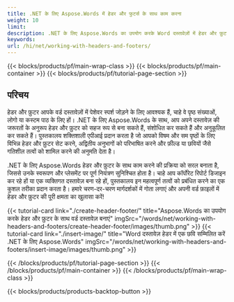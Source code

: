 ```yaml
---
title: .NET के लिए Aspose.Words में हेडर और फुटर्स के साथ काम करना 
weight: 10
limit:
description: .NET के लिए Aspose.Words का उपयोग करके Word दस्तावेज़ों में हेडर और फ़ुटर कैसे बनाएं, संशोधित करें और स्वरूपित करें। सहज अनुकूलन के लिए चरण-दर-चरण गाइड।
keywords:
url: /hi/net/working-with-headers-and-footers/
---
```

{{< blocks/products/pf/main-wrap-class >}}
{{< blocks/products/pf/main-container >}}
{{< blocks/products/pf/tutorial-page-section >}}

## परिचय
  
हेडर और फ़ुटर आपके वर्ड दस्तावेज़ों में पेशेवर स्पर्श जोड़ने के लिए आवश्यक हैं, चाहे वे पृष्ठ संख्याओं, लोगो या कस्टम पाठ के लिए हों। .NET के लिए Aspose.Words के साथ, आप अपने दस्तावेज़ की जरूरतों के अनुरूप हेडर और फ़ुटर को सहज रूप से बना सकते हैं, संशोधित कर सकते हैं और अनुकूलित कर सकते हैं। पुस्तकालय शक्तिशाली एपीआई प्रदान करता है जो आपको विषम और सम पृष्ठों के लिए विभिन्न हेडर और फ़ुटर सेट करने, अद्वितीय अनुभागों को परिभाषित करने और फ़ील्ड या छवियों जैसे गतिशील तत्वों को शामिल करने की अनुमति देता है।  

.NET के लिए Aspose.Words हेडर और फ़ुटर के साथ काम करने की प्रक्रिया को सरल बनाता है, जिससे उनके स्वरूपण और प्लेसमेंट पर पूर्ण नियंत्रण सुनिश्चित होता है। चाहे आप कॉर्पोरेट रिपोर्ट डिजाइन कर रहे हों या एक व्यक्तिगत दस्तावेज़ बना रहे हों, पुस्तकालय इन महत्वपूर्ण तत्वों को प्रबंधित करने का एक कुशल तरीका प्रदान करता है। हमारे चरण-दर-चरण मार्गदर्शकों में गोता लगाएं और अपनी वर्ड फ़ाइलों में हेडर और फ़ुटर की पूरी क्षमता का खुलासा करें!  

{{< tutorial-card link="./create-header-footer/" title="Aspose.Words का उपयोग करके हेडर और फ़ुटर के साथ वर्ड दस्तावेज़ बनाएं" imgSrc="/words/net/working-with-headers-and-footers/create-header-footer/images/thumb.png" >}}
{{< tutorial-card link="./insert-image/" title="Word दस्तावेज़ हेडर में एक छवि सम्मिलित करें .NET के लिए Aspose.Words" imgSrc="/words/net/working-with-headers-and-footers/insert-image/images/thumb.png" >}}

{{< /blocks/products/pf/tutorial-page-section >}}
{{< /blocks/products/pf/main-container >}}
{{< /blocks/products/pf/main-wrap-class >}}

{{< blocks/products/products-backtop-button >}}
